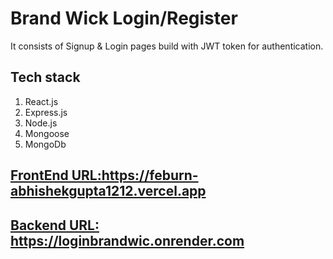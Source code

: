 <h1>Brand Wick Login/Register</h1>
<p>It consists of Signup & Login pages build with JWT token for authentication.</p>
<h2>Tech stack</h2>
<ol>
  <li>React.js</li>
  <li>Express.js</li>
  <li>Node.js</li>
  <li>Mongoose</li>
  <li>MongoDb</li>
</ol>
<h2><a href="https://feburn-abhishekgupta1212.vercel.app">FrontEnd URL:https://feburn-abhishekgupta1212.vercel.app</a></h2>
<h2> <a href="https://loginbrandwic.onrender.com">Backend URL: https://loginbrandwic.onrender.com</a></h2>
